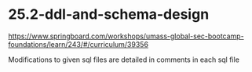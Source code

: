 # 25.2-ddl-and-schema-design
https://www.springboard.com/workshops/umass-global-sec-bootcamp-foundations/learn/243/#/curriculum/39356

Modifications to given sql files are detailed in comments in each sql file 
